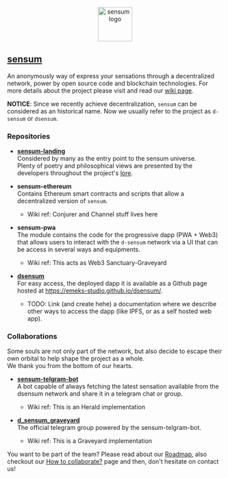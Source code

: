 <div align="center">
  <a href="https://sensum.emeks.com.ar">
    <img
        src="https://emeks.gitlab.io/sensum/img/avatar.png"
        alt="sensum logo"
        width="80"
        height="80">
  </a>
</div>


## [sensum](https://sensum.emeks.com.ar)

An anonymously way of express your sensations through a decentralized network, power by open source code and blockchain technologies. For more details about the project please visit and read our [wiki page](https://github.com/emeks-studio/sensum/wiki).

**NOTICE**: Since we recently achieve decentralization, `sensum` can be considered as an historical name. Now we usually refer to the project as `d-sensum` or `dsensum`.

### Repositories

- **[sensum-landing](https://gitlab.com/emeks/sensum)**\
Considered by many as the entry point to the sensum universe.\
Plenty of poetry and philosophical views are presented by the developers 
throughout the project's [lore](https://emeks.gitlab.io/sensum/lore/).

- **sensum-ethereum**\
Contains Ethereum smart contracts and scripts that allow a decentralized version of `sensum`.

  * Wiki ref: Conjurer and Channel stuff lives here

- **sensum-pwa**\
The module contains the code for the progressive dapp (PWA + Web3) that allows users to interact with the `d-sensum` network via a UI that can be access in several ways and equipments.

  * Wiki ref: This acts as Web3 Sanctuary-Graveyard 

- **[dsensum](https://github.com/emeks-studio/dsensum)**\
For easy access, the deployed dapp it is available as a Github page hosted at https://emeks-studio.github.io/dsensum/.

  * TODO: Link (and create hehe) a documentation where we describe other ways to access the dapp (like IPFS, or as a self hosted web app).

### Collaborations

Some souls are not only part of the network, but also decide to escape 
their own orbital to help shape the project as a whole.\
We thank you from the bottom of our hearts.

- **[sensum-telgram-bot](https://github.com/ariedro/sensumbot)**\
A bot capable of always fetching the latest sensation available from the 
dsensum network and share it in a telegram chat or group.

  * Wiki ref: This is an Herald implementation 

- **[d_sensum_graveyard](https://t.me/d_sensum_graveyard)**\
The official telegram group powered by the sensum-telgram-bot.

  * Wiki ref: This is a Graveyard implementation

You want to be part of the team? Please read about our [Roadmap](https://github.com/emeks-studio/sensum/wiki/Timeline-&-Roadmap), also checkout our [How to collaborate?](https://github.com/emeks-studio/sensum/wiki/How-to-collaborate%3F) page and then, don't hesitate on contact us!
